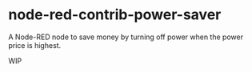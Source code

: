 # node-red-contrib-power-saver

A Node-RED node to save money by turning off power when the power price is highest.

WIP